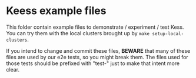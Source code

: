 # Keess example files

This folder contain example files to demonstrate / experiment / test Kess. You can try them with the local clusters brought up by `make setup-local-clusters`.

If you intend to change and commit these files, **BEWARE** that many of these files are
used by our e2e tests, so you might break them. The files used for those tests should be
prefixed with "test-" just to make that intent more clear.
